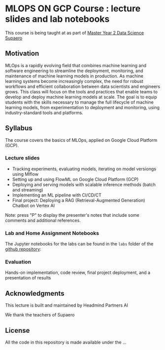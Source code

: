 # MLOPS ON GCP Course : lecture slides and lab notebooks

This course is being taught at as part of [Master Year 2 Data Science Supaero](https://supaerodatascience.github.io/index.html)

## Motivation

MLOps is a rapidly evolving field that combines machine learning and software engineering to streamline the deployment, monitoring, and maintenance of machine learning models in production. As machine learning systems become increasingly complex, the need for robust workflows and efficient collaboration between data scientists and engineers grows. This class will focus on the tools and practices that enable teams to develop and deploy machine learning models at scale. The goal is to equip students with the skills necessary to manage the full lifecycle of machine learning models, from experimentation to deployment and monitoring, using industry-standard tools and platforms.

## Syllabus

The course covers the basics of MLOps, applied on Google Cloud Platform (GCP).

### Lecture slides

- Tracking experiments, evaluating models, iterating on model versiongs using Mlflow
- Setting up and using FlowML on Google Cloud Platform (GCP)
- Deploying and serving models with scalable inference methods (batch and streaming)
- Implementing an ML pipeline with CI/CD/CT
- Final project: Deploying a RAG (Retrieval-Augmented Generation) Chatbot on Vertex AI

Note: press "P" to display the presenter's notes that include some comments and
additional references.

### Lab and Home Assignment Notebooks

The Jupyter notebooks for the labs can be found in the `labs` folder of
the [github repository](https://github.com/m2dsupsdlclass/lectures-labs/):

### Evaluation

Hands-on implementation, code review, final project deployment, and a presentation of results
  
## Acknowledgments

This lecture is built and maintained by Headmind Partners AI

We thank the teachers of Supaero

## License

All the code in this repository is made available under the ...

<!-- The slides are published under the terms of the [CC-By 4.0
license](https://creativecommons.org/licenses/by/4.0/). -->
